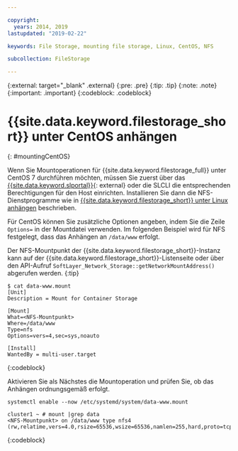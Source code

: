 ```yaml
---

copyright:
  years: 2014, 2019
lastupdated: "2019-02-22"

keywords: File Storage, mounting file storage, Linux, CentOS, NFS

subcollection: FileStorage

---
```

{:external: target="_blank" .external}
{:pre: .pre}
{:tip: .tip}
{:note: .note}
{:important: .important}
{:codeblock: .codeblock}


# {{site.data.keyword.filestorage_short}} unter CentOS anhängen
{: #mountingCentOS}

Wenn Sie Mountoperationen für {{site.data.keyword.filestorage_full}} unter CentOS 7 durchführen möchten, müssen Sie zuerst über das [{{site.data.keyword.slportal}}](https://control.softlayer.com/){: external} oder die SLCLI die entsprechenden Berechtigungen für den Host einrichten. Installieren Sie dann die NFS-Dienstprogramme wie in [{{site.data.keyword.filestorage_short}} unter Linux anhängen](/docs/infrastructure/FileStorage?topic=FileStorage-mountingLinux) beschrieben. 

Für CentOS können Sie zusätzliche Optionen angeben, indem Sie die Zeile `Options=` in der Mountdatei verwenden. Im folgenden Beispiel wird für NFS festgelegt, dass das Anhängen an `/data/www` erfolgt.

Der NFS-Mountpunkt der {{site.data.keyword.filestorage_short}}-Instanz kann auf der {{site.data.keyword.filestorage_short}}-Listenseite oder über den API-Aufruf `SoftLayer_Network_Storage::getNetworkMountAddress()` abgerufen werden.
{:tip}

```
$ cat data-www.mount
[Unit]
Description = Mount for Container Storage

[Mount]
What=<NFS-Mountpunkt>
Where=/data/www
Type=nfs
Options=vers=4,sec=sys,noauto

[Install]
WantedBy = multi-user.target
```
{:codeblock}

Aktivieren Sie als Nächstes die Mountoperation und prüfen Sie, ob das Anhängen ordnungsgemäß erfolgt.

```
systemctl enable --now /etc/systemd/system/data-www.mount

cluster1 ~ # mount |grep data
<NFS-Mountpunkt> on /data/www type nfs4 (rw,relatime,vers=4.0,rsize=65536,wsize=65536,namlen=255,hard,proto=tcp,port=0,timeo=600,retrans=2,sec=sys,clientaddr=10.81.x.x,local_lock=none,addr=10.1.x.x)
```
{:codeblock}

